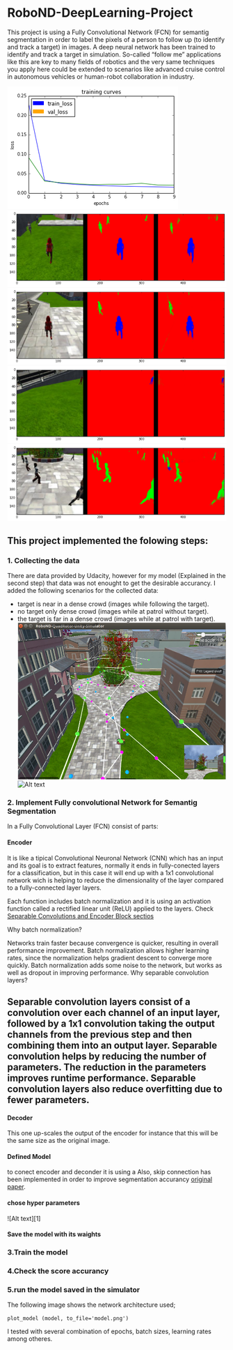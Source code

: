# RoboND-DeepLearning-Project
This project is using a Fully Convolutional Network (FCN) for semantig segmentation  in order to label the pixels of a person to follow  up (to identify and track a target) in images. A  deep neural network  has been trained to identify and track a target in simulation. So-called “follow me” applications like this are key to many fields of robotics and the very same techniques you apply here could be extended to scenarios like advanced cruise control in autonomous vehicles or human-robot collaboration in industry.

![Alt text](/images/epoch10.png)
![Alt text](/images/following_target.png)
![Alt text](/images/following_target1.png)
![Alt text](/images/patrol_with_targer.png)
![Alt text](/images/patrol_without_target.png)


## This project implemented the folowing steps:
### 1. Collecting the data 
There are data provided by Udacity, however for my model (Explained in the second step) that data was not enought to get the desirable accurancy. I added the following scenarios for the collected data:
* target is near in a dense crowd (images while following the target).
* no target only dense crowd (images while at patrol without target).
* the target is far in a dense crowd (images while at patrol with target).
![Alt text](/images/caputure_data1.png)
![Alt text](/images/caputure_data2.png)

### 2. Implement Fully convolutional Network for Semantig Segmentation
In a Fully Convolutional Layer (FCN) consist of  parts:

#### Encoder
It is like a tipical Convolutional Neuronal Network (CNN) which has an input and its goal is to extract features, normally it ends in fully-conected layers for a classification, but in this case it will end up with a 1x1 convolutional network wich is helping to reduce the dimensionality of the layer compared to a fully-connected layer layers.

Each function includes batch normalization and it is using an activation function called a rectified linear unit (ReLU) applied to the layers. Check [Separable Convolutions and Encoder Block sectios](/code/model_training.ipynb) 

Why batch normalization?

Networks train faster because convergence is quicker, resulting in overall performance improvement.
Batch normalization allows higher learning rates, since the normalization helps gradient descent to converge more quickly.
Batch normalization adds some noise to the network, but works as well as dropout in improving performance.
Why separable convolution layers?

Separable convolution layers consist of a convolution over each channel of an input layer, followed by a 1x1 convolution taking the output channels from the previous step and then combining them into an output layer. Separable convolution helps by reducing the number of parameters. The reduction in the parameters improves runtime performance. Separable convolution layers also reduce overfitting due to fewer parameters.
--

#### Decoder
This one up-scales  the output of the encoder for instance that this will be the same size as the original image.

#### Defined Model
to conect encoder and deconder it is using a  Also, skip connection has been implemented in order to improve segmentation accurancy [original paper](https://people.eecs.berkeley.edu/~jonlong/long_shelhamer_fcn.pdf).

#### chose hyper parameters
![Alt text][1]
#### Save the model with its waights
### 3.Train the model 
### 4.Check the score accurancy
### 5.run  the model saved in the simulator



The following image shows the network architecture used;
```
plot_model (model, to_file='model.png')
```

I tested with several combination of epochs, batch sizes, learning rates among otheres.
